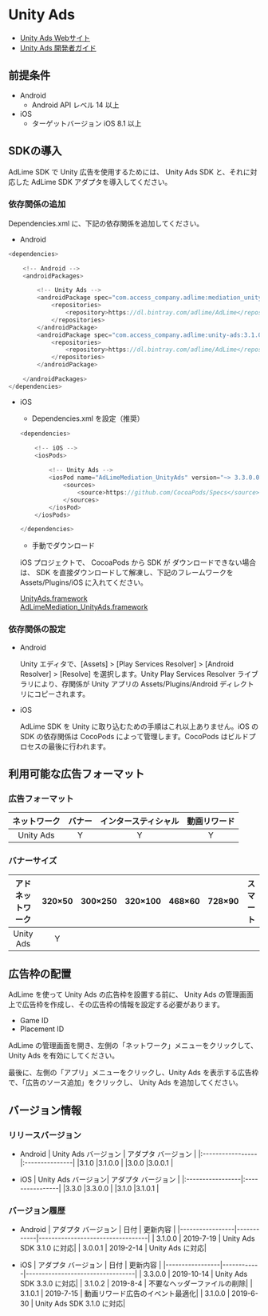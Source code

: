 # Unity Ads
- [Unity Ads Webサイト](https://operate.dashboard.unity3d.com)
- [Unity Ads 開発者ガイド](https://unityads.unity3d.com/help/unity/integration-guide-unity)

## 前提条件
- Android
    - Android API レベル 14 以上
- iOS
    - ターゲットバージョン iOS 8.1 以上

## SDKの導入
AdLime SDK で Unity 広告を使用するためには、 Unity Ads SDK と、それに対応した AdLime SDK アダプタを導入してください。

### 依存関係の追加
Dependencies.xml に、下記の依存関係を追加してください。
- Android
```csharp
<dependencies>

    <!-- Android -->
    <androidPackages>

        <!-- Unity Ads -->
        <androidPackage spec="com.access_company.adlime:mediation_unity:3.1.0.2">
            <repositories>
                <repository>https://dl.bintray.com/adlime/AdLime</repository>
            </repositories>
        </androidPackage>
        <androidPackage spec="com.access_company.adlime:unity-ads:3.1.0">
            <repositories>
                <repository>https://dl.bintray.com/adlime/AdLime</repository>
            </repositories>
        </androidPackage>

    </androidPackages>
</dependencies>
```

- iOS
    - Dependencies.xml を設定（推奨）
    ```csharp
    <dependencies>

        <!-- iOS -->
        <iosPods>
        
            <!-- Unity Ads -->
            <iosPod name="AdLimeMediation_UnityAds" version="~> 3.3.0.0">
                <sources>
                    <source>https://github.com/CocoaPods/Specs</source>
                </sources>
            </iosPod>
        </iosPods>

    </dependencies>
    ```

    - 手動でダウンロード

    iOS プロジェクトで、 CocoaPods から SDK が ダウンロードできない場合は、 SDK を直接ダウンロードして解凍し、下記のフレームワークを Assets/Plugins/iOS に入れてください。
    
    [UnityAds.framework](https://github.com/Unity-Technologies/unity-ads-ios/releases/download/3.3.0/UnityAds.framework.zip)<br>
    [AdLimeMediation_UnityAds.framework](https://github.com/Ham-mer/AdLime-iOS-Pub/raw/master/DownloadZip/AdLimeMediation_UnityAds/3.3.0.1.zip)

### 依存関係の設定
- Android

    Unity エディタで、[Assets] > [Play Services Resolver] > [Android Resolver] > [Resolve] を選択します。Unity Play Services Resolver ライブラリにより、存関係が Unity アプリの Assets/Plugins/Android ディレクトリにコピーされます。

- iOS

    AdLime SDK を Unity に取り込むための手順はこれ以上ありません。iOS の SDK の依存関係は CocoPods によって管理します。CocoPods はビルドプロセスの最後に行われます。

## 利用可能な広告フォーマット

### 広告フォーマット
|ネットワーク |バナー |インタースティシャル |動画リワード |
|:--------:|:----:|:----------:|:------:|
|Unity Ads |Y     | Y          |Y       |

### バナーサイズ
|アドネットワーク|320×50  |300×250   |320×100  |468×60  |728×90  |スマート |
|:--------:|:------:|:--------:|:-------:|:------:|:------:|:-------:|
|Unity Ads |Y       |          |         |        |        |         |

## 広告枠の配置
AdLime を使って Unity Ads の広告枠を設置する前に、 Unity Ads の管理画面上で広告枠を作成し、その広告枠の情報を設定する必要があります。
- Game ID
- Placement ID

AdLime の管理画面を開き、左側の「ネットワーク」メニューをクリックして、 Unity Ads を有効にしてください。

最後に、左側の「アプリ」メニューをクリックし、Unity Ads を表示する広告枠で、「広告のソース追加」をクリックし、 Unity Ads を追加してください。

## バージョン情報

### リリースバージョン
- Android
    | Unity Ads バージョン   | アダプタ バージョン |
    |:-----------------|:---------------|
    |3.1.0             |3.1.0.0         |
    |3.0.0             |3.0.0.1         |

- iOS
    | Unity Ads バージョン| アダプタ バージョン |
    |:-----------------|:----------------|
    |3.3.0             |3.3.0.0          |
    |3.1.0             |3.1.0.1          |

### バージョン履歴
- Android
    | アダプタ バージョン | 日付       | 更新内容                    |
    |-----------------|------------|----------------------------------|
    | 3.1.0.0         | 2019-7-19  | Unity Ads SDK 3.1.0 に対応|
    | 3.0.0.1         | 2019-2-14  | Unity Ads に対応|

- iOS
    | アダプタ バージョン | 日付       | 更新内容                    |
    |-----------------|------------|----------------------------------|
    | 3.3.0.0         | 2019-10-14 | Unity Ads SDK 3.3.0 に対応|
    | 3.1.0.2         | 2019-8-4   | 不要なヘッダーファイルの削除|
    | 3.1.0.1         | 2019-7-15  | 動画リワード広告のイベント最適化|
    | 3.1.0.0         | 2019-6-30  | Unity Ads SDK 3.1.0 に対応|

